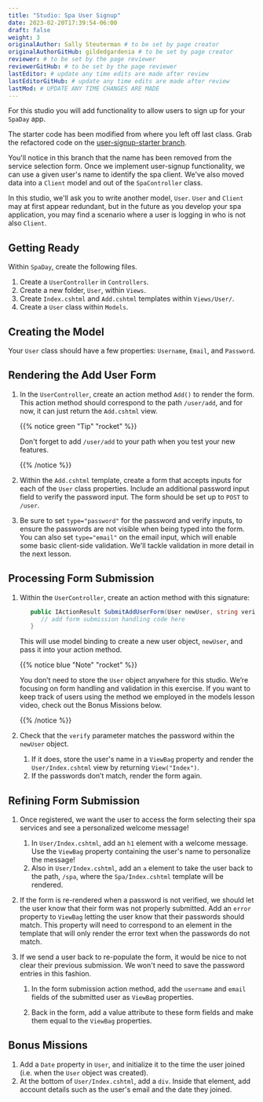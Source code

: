 ```yaml
---
title: "Studio: Spa User Signup"
date: 2023-02-20T17:39:54-06:00
draft: false
weight: 3
originalAuthor: Sally Steuterman # to be set by page creator
originalAuthorGitHub: gildedgardenia # to be set by page creator
reviewer: # to be set by the page reviewer
reviewerGitHub: # to be set by the page reviewer
lastEditor: # update any time edits are made after review
lastEditorGitHub: # update any time edits are made after review
lastMod: # UPDATE ANY TIME CHANGES ARE MADE
---
```


For this studio you will add functionality to allow users to sign up for your `SpaDay` app. 

The starter code has been modified from where you left off last class. Grab the refactored code 
on the [user-signup-starter branch](https://github.com/LaunchCodeEducation/SpaDay/tree/user-signup-starter). 

You'll notice in this branch that the name has been removed from the service selection form. Once we
implement user-signup functionality, we can use a given user's name to identify the spa client. We've also 
moved data into a `Client` model and out of the `SpaController` class.

In this studio, we'll ask you to write another model, `User`. `User` and `Client` may at first 
appear redundant, but in the future as you develop your spa application, you may find a scenario where 
a user is logging in who is not also `Client`.

## Getting Ready

Within `SpaDay`, create the following files. 

1. Create a `UserController` in `Controllers`.
1. Create a new folder, `User`, within `Views`. 
1. Create `Index.cshtml` and `Add.cshtml` templates within `Views/User/`. 
1. Create a `User` class within `Models`.

## Creating the Model

Your `User` class should have a few properties: `Username`, `Email`, and `Password`. 

## Rendering the Add User Form

1. In the `UserController`, create an action method `Add()` to
   render the form. This action method should correspond to the path
   `/user/add`, and for now, it can just return the `Add.cshtml` view.

   {{% notice green "Tip" "rocket" %}}

   Don't forget to add `/user/add` to your path when you test your new features. 
   
   {{% /notice %}}

1. Within the `Add.cshtml` template, create a form that accepts inputs for
   each of the `User` class properties. Include an additional password input field to verify 
   the password input. The form should be set up to `POST` to `/user`. 

1. Be sure to set `type="password"` for the password and verify inputs,
   to ensure the passwords are not visible when being typed into the form.
   You can also set `type="email"` on the email input, which will enable
   some basic client-side validation. We'll tackle validation in more detail 
   in the next lesson. 

## Processing Form Submission

1. Within the `UserController`, create an action method with this signature:

   ```csharp
      public IActionResult SubmitAddUserForm(User newUser, string verify) {
         // add form submission handling code here
      }
   ```

   This will use model binding to create a new user object, `newUser`, and
   pass it into your action method. 

   {{% notice blue "Note" "rocket" %}}
   
   You don’t need to store the `User` object anywhere for this studio.
   We’re focusing on form handling and validation in this exercise. If you
   want to keep track of users using the method we employed in the models
   lesson video, check out the Bonus Missions below.

   {{% /notice %}}

1. Check that the `verify` parameter matches the
   password within the `newUser` object.
   
   1. If it does, store the user's name in a `ViewBag` property and render the `User/Index.cshtml` view by returning `View("Index")`.
   1. If the passwords don’t match, render the form again.

## Refining Form Submission

1. Once registered, we want the user to access the form selecting their spa services and see a personalized welcome message!

   1. In `User/Index.cshtml`, add an `h1` element with a welcome message. Use the `ViewBag` property containing the user's name to personalize the message!
   1. Also in `User/Index.cshtml`, add an `a` element to take the user back to the path, `/spa`, where the `Spa/Index.cshtml` template will be rendered.

1. If the form is re-rendered when a password is not verified, we should let the user know that their form
   was not properly submitted. Add an `error` property to `ViewBag` letting the user know 
   that their passwords should match. This property will need to correspond to an element in the template that will only render the error text when the passwords do not match.

1. If we send a user back to re-populate the form, it would be nice to not clear their previous 
   submission. We won't need to save the password entries in this fashion.
   
   1. In the form submission action method, add the `username` and `email` fields of the submitted user as 
      `ViewBag` properties. 
   
   1. Back in the form, add a value attribute to these form fields and make them equal to the
      `ViewBag` properties. 

## Bonus Missions

1. Add a `Date` property in `User`, and initialize it to the time the
   user joined (i.e. when the `User` object was created).
1. At the bottom of `User/Index.cshtml`, add a `div`.
   Inside that element, add account details such as the user's email and the date they joined.